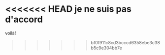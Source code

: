 <<<<<<< HEAD
je ne suis pas d'accord
=======
voilà!
>>>>>>> bf0f911c8cd3bcccd6358ebe3c38b5c9e304bb7e
